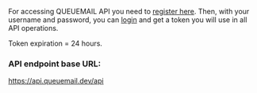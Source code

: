 


For accessing QUEUEMAIL API you need to [register here](signup.md). Then, with your username and password, you can [login](api-login.md) and get a token you will use in all API operations.

Token expiration = 24 hours.

### API endpoint base URL:

https://api.queuemail.dev/api 





